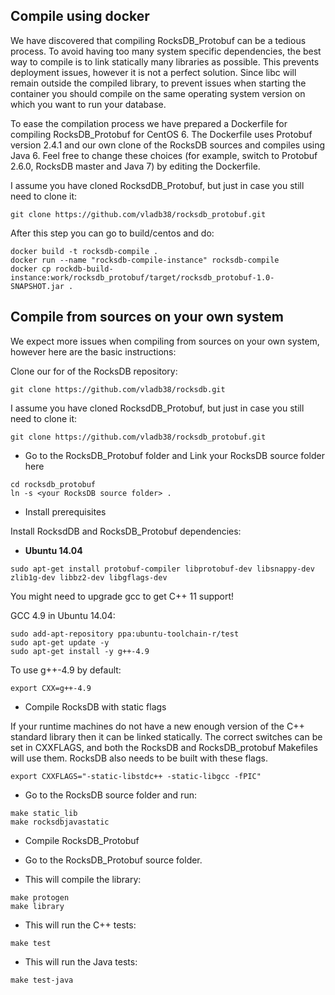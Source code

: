 
## Compile using docker

We have discovered that compiling RocksDB_Protobuf can be a tedious
process. To avoid having too many system specific dependencies, the
best way to compile is to link statically many libraries as
possible. This prevents deployment issues, however it is not a
perfect solution. Since libc will remain outside the compiled library,
to prevent issues when starting the container you should compile on
the same operating system version on which you want to run your
database.

To ease the compilation process we have prepared a Dockerfile for
compiling RocksDB_Protobuf for CentOS 6. The Dockerfile uses Protobuf
version 2.4.1 and our own clone of the RocksDB sources and compiles
using Java 6. Feel free to change these choices (for example, switch
to Protobuf 2.6.0, RocksDB master and Java 7) by editing the Dockerfile.

I assume you have cloned RocksdDB_Protobuf, but just in case
you still need to clone it:
```
git clone https://github.com/vladb38/rocksdb_protobuf.git
```

After this step you can go to build/centos and do:
```
docker build -t rocksdb-compile .
docker run --name "rocksdb-compile-instance" rocksdb-compile
docker cp rockdb-build-instance:work/rocksdb_protobuf/target/rocksdb_protobuf-1.0-SNAPSHOT.jar .
```

## Compile from sources on your own system

We expect more issues when compiling from sources on your own system, however here are the
basic instructions:

Clone our for of the RocksDB repository:
```
git clone https://github.com/vladb38/rocksdb.git
```
I assume you have cloned RocksdDB_Protobuf, but just in case
you still need to clone it:
```
git clone https://github.com/vladb38/rocksdb_protobuf.git
```
* Go to the RocksDB_Protobuf folder and Link your RocksDB source folder here
```
cd rocksdb_protobuf 
ln -s <your RocksDB source folder> .
```

* Install prerequisites

Install RocksdDB and RocksDB_Protobuf dependencies:

* **Ubuntu 14.04**
```
sudo apt-get install protobuf-compiler libprotobuf-dev libsnappy-dev zlib1g-dev libbz2-dev libgflags-dev
```
   You might need to upgrade gcc to get C++ 11 support!

GCC 4.9 in Ubuntu 14.04:
```
sudo add-apt-repository ppa:ubuntu-toolchain-r/test
sudo apt-get update -y
sudo apt-get install -y g++-4.9
```
To use g++-4.9 by default:
```
export CXX=g++-4.9
```

* Compile RocksDB with static flags

If your runtime machines do not have a new enough version of the C++ standard library then it can be linked statically.
The correct switches can be set in CXXFLAGS, and both the RocksDB and RocksDB_protobuf Makefiles will use them. RocksDB also
needs to be built with these flags.
```
export CXXFLAGS="-static-libstdc++ -static-libgcc -fPIC"
```

* Go to the RocksDB source folder and run:
```
make static_lib
make rocksdbjavastatic
```

* Compile RocksDB_Protobuf

* Go to the RocksDB_Protobuf source folder.
* This will compile the library:
```
make protogen
make library
```
* This will run the C++ tests:
```
make test
```
* This will run the Java tests:
```
make test-java
```
